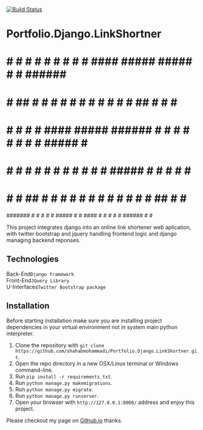 [![Build Status](https://travis-ci.com/shahabmohammadi/Portfolio.Django.LinkShortner.svg?branch=master)](https://travis-ci.com/shahabmohammadi/Portfolio.Django.LinkShortner)

# Portfolio.Django.LinkShortner
 #                        #####                                                  
 #       # #    # #    # #     # #    #  ####  #####  ##### #    # ###### #####  
 #       # ##   # #   #  #       #    # #    # #    #   #   ##   # #      #    # 
 #       # # #  # ####    #####  ###### #    # #    #   #   # #  # #####  #    # 
 #       # #  # # #  #         # #    # #    # #####    #   #  # # #      #####  
 #       # #   ## #   #  #     # #    # #    # #   #    #   #   ## #      #   #  
 ####### # #    # #    #  #####  #    #  ####  #    #   #   #    # ###### #    # 
                                                                                 
                                                                                                   
                                                                

This project integrates django into an online link shortener web aplication, with twitter bootstrap and jquery handling frontend logic and
django managing backend reponses.

## Technologies

Back-End`Django framework`
<br>
Front-End`JQuery Library`
<br>
U-Interfaces`Twitter Bootstrap package`

## Installation

Before starting installation make sure you are installing project dependencies in your virtual environment not in system main python interpreter. 

1. Clone the repository with `git clone https://github.com/shahabmohammadi/Portfolio.Django.LinkShortner.git`.
1. Open the repo directory in a new OSX/Linux terminal or Windows command-line.
1. Run `pip install -r requirements.txt`.
1. Run `python manage.py makemigrations`.
1. Run `python manage.py migrate`.
1. Run `python manage.py runserver`.
1. Open your browser with `http://127.0.0.1:8000/` address and enjoy this project.


Please checkout my page on [Github.io](http://shahabmohammadi.github.io) thanks.
